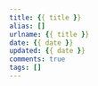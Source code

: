 ```yaml
---
title: {{ title }}
alias: []
urlname: {{ title }}
date: {{ date }}
updated: {{ date }}
comments: true
tags: []
---
```


